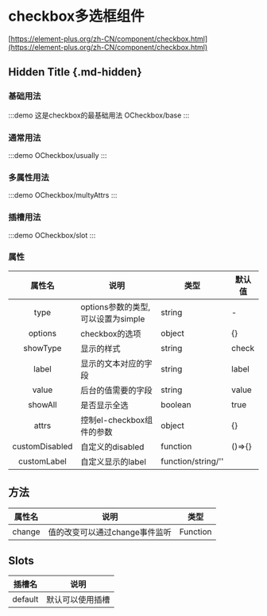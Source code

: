 # checkbox多选框组件

[https://element-plus.org/zh-CN/component/checkbox.html](https://element-plus.org/zh-CN/component/checkbox.html)

## Hidden Title {.md-hidden}

### 基础用法

:::demo 这是checkbox的最基础用法
OCheckbox/base
:::

### 通常用法

:::demo
OCheckbox/usually
:::

### 多属性用法

:::demo
OCheckbox/multyAttrs
:::

### 插槽用法

:::demo
OCheckbox/slot
:::

### 属性

|     属性名     | 说明                                | 类型               | 默认值 |
| :------------: | ----------------------------------- | ------------------ | ------ |
|      type      | options参数的类型, 可以设置为simple | string             | -      |
|    options     | checkbox的选项                      | object             | {}     |
|    showType    | 显示的样式                          | string             | check  |
|     label      | 显示的文本对应的字段                | string             | label  |
|     value      | 后台的值需要的字段                  | string             | value  |
|    showAll     | 是否显示全选                        | boolean            | true   |
|     attrs      | 控制el-checkbox组件的参数           | object             | {}     |
| customDisabled | 自定义的disabled                    | function           | ()=>{} |
|  customLabel   | 自定义显示的label                   | function/string/'' |        |

## 方法

| 属性名 | 说明                           | 类型     |
| :----: | ------------------------------ | -------- |
| change | 值的改变可以通过change事件监听 | Function |

## Slots

| 插槽名  | 说明             |
| :-----: | ---------------- |
| default | 默认可以使用插槽 |
